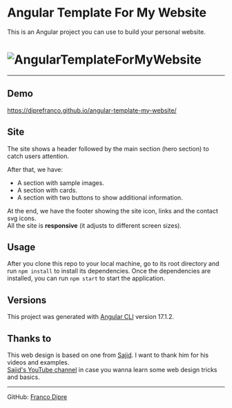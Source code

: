Angular Template For My Website
============
This is an Angular project you can use to build your personal website.
# ![AngularTemplateForMyWebsite](https://diprefranco.github.io/angular-template-my-website/images/website.png)

---
## Demo
https://diprefranco.github.io/angular-template-my-website/

## Site
The site shows a header followed by the main section (hero section) to catch users attention.

After that, we have:
- A section with sample images.
- A section with cards.
- A section with two buttons to show additional information.

At the end, we have the footer showing the site icon, links and the contact svg icons.<br />
All the site is **responsive** (it adjusts to different screen sizes).

## Usage
After you clone this repo to your local machine, go to its root directory and run `npm install` to install its dependencies.
Once the dependencies are installed, you can run  `npm start` to start the application.

## Versions
This project was generated with [Angular CLI](https://github.com/angular/angular-cli) version 17.1.2.

## Thanks to
This web design is based on one from [Sajid](https://www.iamsajid.com/). I want to thank him for his videos and examples.<br />
[Sajid's YouTube channel](https://www.youtube.com/@whosajid) in case you wanna learn some web design tricks and basics.

---
GitHub: [Franco Dipre](https://github.com/diprefranco/)
